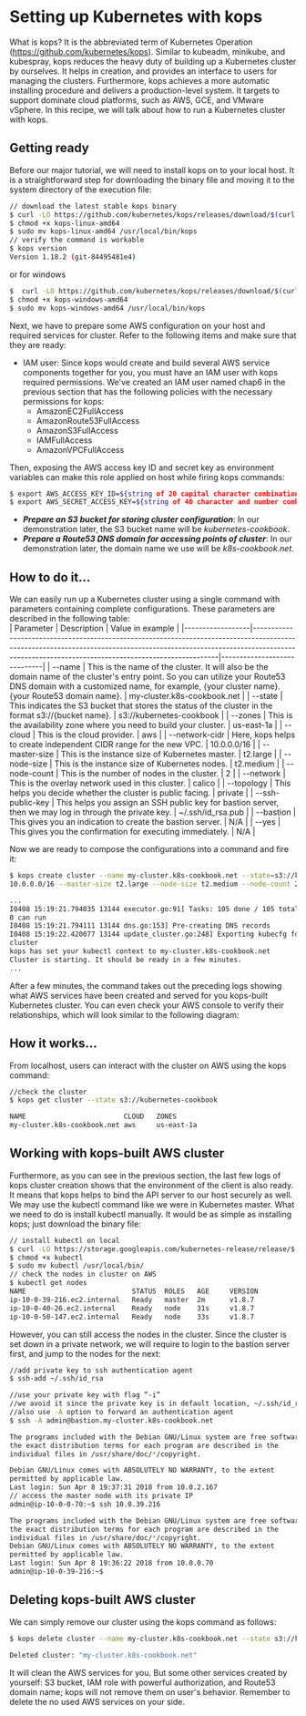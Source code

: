 # Setting up Kubernetes with kops
What is kops? It is the abbreviated term of Kubernetes Operation (https://github.com/kubernetes/kops). Similar to kubeadm, minikube, and kubespray, kops reduces the heavy
duty of building up a Kubernetes cluster by ourselves. It helps in creation, and provides an 
interface to users for managing the clusters. Furthermore, kops achieves a more automatic 
installing procedure and delivers a production-level system. It targets to support dominate 
cloud platforms, such as AWS, GCE, and VMware vSphere. In this recipe, we will talk 
about how to run a Kubernetes cluster with kops.


## Getting ready
Before our major tutorial, we will need to install kops on to your local host. It is a 
straightforward step for downloading the binary file and moving it to the system directory 
of the execution file:


```bash
// download the latest stable kops binary
$ curl -LO https://github.com/kubernetes/kops/releases/download/$(curl -s https://api.github.com/repos/kubernetes/kops/releases/latest | grep tag_name | cut -d '"' -f 4)/kops-linux-amd64
$ chmod +x kops-linux-amd64
$ sudo mv kops-linux-amd64 /usr/local/bin/kops
// verify the command is workable
$ kops version
Version 1.18.2 (git-84495481e4)
```
or  for windows

```bash
$  curl -LO https://github.com/kubernetes/kops/releases/download/$(curl -s https://api.github.com/repos/kubernetes/kops/releases/latest | grep tag_name | cut -d '"' -f 4)/kops-windows-amd64
$ chmod +x kops-windows-amd64
$ sudo mv kops-windows-amd64 /usr/local/bin/kops
```

Next, we have to prepare some AWS configuration on your host and required services for 
cluster. Refer to the following items and make sure that they are ready:

-  IAM user: Since kops would create and build several AWS service components
together for you, you must have an IAM user with kops required permissions.
We've created an IAM user named chap6 in the previous section that has the
following policies with the necessary permissions for kops:
   - AmazonEC2FullAccess
   - AmazonRoute53FullAccess
   - AmazonS3FullAccess
   - IAMFullAccess
   - AmazonVPCFullAccess  
   
Then, exposing the AWS access key ID and secret key as environment variables
can make this role applied on host while firing kops commands:
```bash
$ export AWS_ACCESS_KEY_ID=${string of 20 capital character combination}
$ export AWS_SECRET_ACCESS_KEY=${string of 40 character and number combination}
```

-  ***Prepare an S3 bucket for storing cluster configuration***: In our demonstration later, the S3 bucket name will be *kubernetes-cookbook*.
-  ***Prepare a Route53 DNS domain for accessing points of cluster***: In our demonstration later, the domain name we use will be *k8s-cookbook.net*.

## How to do it...
We can easily run up a Kubernetes cluster using a single command with parameters containing complete configurations. These parameters are described in the following table:  
| Parameter        | Description                                                                                                                                                                                                                    | Value in example            |
|------------------|--------------------------------------------------------------------------------------------------------------------------------------------------------------------------------------------------------------------------------|-----------------------------|
| --name           | This is the name of the cluster. It will also be the domain name of the cluster's entry point. So you can utilize your Route53 DNS domain with a customized name, for example, {your cluster name}.{your Route53 domain name}. | my-cluster.k8s-cookbook.net |
| --state          | This indicates the S3 bucket that stores the status of the cluster in the format s3://{bucket name}.                                                                                                                           | s3://kubernetes-cookbook    |
| --zones          | This is the availability zone where you need to build your cluster.                                                                                                                                                            | us-east-1a                  |
| --cloud          | This is the cloud provider.                                                                                                                                                                                                    | aws                         |
| --network-cidr   | Here, kops helps to create independent CIDR range for the new VPC.                                                                                                                                                             | 10.0.0.0/16                 |
| --master-size    | This is the instance size of Kubernetes master.                                                                                                                                                                                | t2.large                    |
| --node-size      | This is the instance size of Kubernetes nodes.                                                                                                                                                                                 | t2.medium                   |
| --node-count     | This is the number of nodes in the cluster.                                                                                                                                                                                    | 2                           |
| --network        | This is the overlay network used in this cluster.                                                                                                                                                                              | calico                      |
| --topology       | This helps you decide whether the cluster is public facing.                                                                                                                                                                    | private                     |
| --ssh-public-key | This helps you assign an SSH public key for bastion server, then we may log in through the private key.                                                                                                                        | ~/.ssh/id_rsa.pub           |
| --bastion        | This gives you an indication to create the bastion server.                                                                                                                                                                     | N/A                         |
| --yes            | This gives you the confirmation for executing immediately.                                                                                                                                                                     | N/A                         |

Now we are ready to compose the configurations into a command and fire it:

```bash
$ kops create cluster --name my-cluster.k8s-cookbook.net --state=s3://kubernetes-cookbook --zones us-east-1a --cloud aws --networkcidr
10.0.0.0/16 --master-size t2.large --node-size t2.medium --node-count 2 --networking calico --topology private --ssh-public-key ~/.ssh/id_rsa.pub --bastion --yes

...
I0408 15:19:21.794035 13144 executor.go:91] Tasks: 105 done / 105 total;
0 can run
I0408 15:19:21.794111 13144 dns.go:153] Pre-creating DNS records
I0408 15:19:22.420077 13144 update_cluster.go:248] Exporting kubecfg for
cluster
kops has set your kubectl context to my-cluster.k8s-cookbook.net
Cluster is starting. It should be ready in a few minutes.
...
```

After a few minutes, the command takes out the preceding logs showing what AWS services have been created and served for you kops-built Kubernetes cluster. You can even check your AWS console to verify their relationships, which will look similar to the following diagram:

## How it works...
From localhost, users can interact with the cluster on AWS using the kops command:
```bash
//check the cluster
$ kops get cluster --state s3://kubernetes-cookbook

NAME                        CLOUD   ZONES
my-cluster.k8s-cookbook.net aws     us-east-1a
```

## Working with kops-built AWS cluster
Furthermore, as you can see in the previous section, the last few logs of kops cluster 
creation shows that the environment of the client is also ready. It means that kops helps to 
bind the API server to our host securely as well. We may use the kubectl command like 
we were in Kubernetes master. What we need to do is install kubectl manually. It would be 
as simple as installing kops; just download the binary file:
```bash
// install kubectl on local
$ curl -LO https://storage.googleapis.com/kubernetes-release/release/$(curl -s https://storage.googleapis.com/kubernetes-release/release/stable.txt)/bin/linux/amd64/kubectl
$ chmod +x kubectl
$ sudo mv kubectl /usr/local/bin/
// check the nodes in cluster on AWS
$ kubectl get nodes
NAME                          STATUS  ROLES   AGE     VERSION
ip-10-0-39-216.ec2.internal   Ready   master  2m      v1.8.7
ip-10-0-40-26.ec2.internal    Ready   node    31s     v1.8.7
ip-10-0-50-147.ec2.internal   Ready   node    33s     v1.8.7
```
However, you can still access the nodes in the cluster. Since the cluster is set down in a private network, we will require to login to the bastion server first, and jump to the nodes
for the next:

```bash
//add private key to ssh authentication agent
$ ssh-add ~/.ssh/id_rsa

//use your private key with flag “-i”
//we avoid it since the private key is in default location, ~/.ssh/id_rsa
//also use -A option to forward an authentication agent
$ ssh -A admin@bastion.my-cluster.k8s-cookbook.net

The programs included with the Debian GNU/Linux system are free software;
the exact distribution terms for each program are described in the
individual files in /usr/share/doc/*/copyright.

Debian GNU/Linux comes with ABSOLUTELY NO WARRANTY, to the extent
permitted by applicable law.
Last login: Sun Apr 8 19:37:31 2018 from 10.0.2.167
// access the master node with its private IP
admin@ip-10-0-0-70:~$ ssh 10.0.39.216

The programs included with the Debian GNU/Linux system are free software;
the exact distribution terms for each program are described in the
individual files in /usr/share/doc/*/copyright.
Debian GNU/Linux comes with ABSOLUTELY NO WARRANTY, to the extent
permitted by applicable law.
Last login: Sun Apr 8 19:36:22 2018 from 10.0.0.70
admin@ip-10-0-39-216:~$
```

## Deleting kops-built AWS cluster
We can simply remove our cluster using the kops command as follows:
```bash
$ kops delete cluster --name my-cluster.k8s-cookbook.net --state s3://kubernetes-cookbook --yes

Deleted cluster: "my-cluster.k8s-cookbook.net"
```

It will clean the AWS services for you. But some other services created by yourself: S3 bucket, IAM role with powerful authorization, and Route53 domain name; kops will not
remove them on user's behavior. Remember to delete the no used AWS services on your side.
